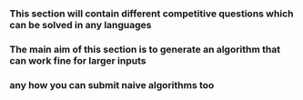 ### This section will contain different competitive questions which can be solved in any languages 
### The main aim of this section is to generate an algorithm that can work fine for larger inputs
### any how you can submit naive algorithms too
